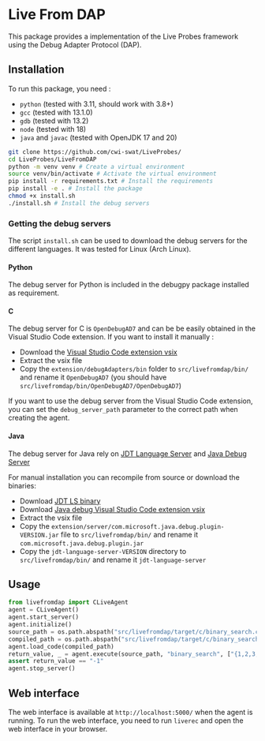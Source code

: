 # Live From DAP

This package provides a implementation of the Live Probes framework using the Debug Adapter Protocol (DAP).

## Installation

To run this package, you need :
- `python` (tested with 3.11, should work with 3.8+)
- `gcc` (tested with 13.1.0)
- `gdb` (tested with 13.2)
- `node` (tested with 18)
- `java` and `javac` (tested with OpenJDK 17 and 20)

```bash
git clone https://github.com/cwi-swat/LiveProbes/
cd LiveProbes/LiveFromDAP
python -m venv venv # Create a virtual environment
source venv/bin/activate # Activate the virtual environment
pip install -r requirements.txt # Install the requirements
pip install -e . # Install the package
chmod +x install.sh
./install.sh # Install the debug servers
```

### Getting the debug servers

The script `install.sh` can be used to download the debug servers for the different languages.
It was tested for Linux (Arch Linux).

#### Python

The debug server for Python is included in the debugpy package installed as requirement.

#### C

The debug server for C is `OpenDebugAD7` and can be be easily obtained in the Visual Studio Code extension.
If you want to install it manually : 

- Download the [Visual Studio Code extension vsix](https://github.com/microsoft/vscode-cpptools/releases/)
- Extract the vsix file
- Copy the `extension/debugAdapters/bin` folder to `src/livefromdap/bin/` and rename it `OpenDebugAD7` (you should have `src/livefromdap/bin/OpenDebugAD7/OpenDebugAD7`)

If you want to use the debug server from the Visual Studio Code extension, you can set the `debug_server_path` parameter to the correct path when creating the agent.

#### Java

The debug server for Java rely on [JDT Language Server](https://github.com/eclipse/eclipse.jdt.ls) and [Java Debug Server](https://github.com/Microsoft/java-debug)

For manual installation you can recompile from source or download the binaries:
- Download [JDT LS binary](https://download.eclipse.org/jdtls/milestones/1.24.0/)
- Download [Java debug Visual Studio Code extension vsix](https://github.com/microsoft/vscode-java-debug/releases/)
- Extract the vsix file
- Copy the `extension/server/com.microsoft.java.debug.plugin-VERSION.jar` file to `src/livefromdap/bin/` and rename it `com.microsoft.java.debug.plugin.jar`
- Copy the `jdt-language-server-VERSION` directory to `src/livefromdap/bin/` and rename it `jdt-language-server`


## Usage

```python
from livefromdap import CLiveAgent
agent = CLiveAgent()
agent.start_server()
agent.initialize()
source_path = os.path.abspath("src/livefromdap/target/c/binary_search.c")
compiled_path = os.path.abspath("src/livefromdap/target/c/binary_search.so")
agent.load_code(compiled_path)
return_value, _ = agent.execute(source_path, "binary_search", ["{1,2,3,4,5,6}", "6", "9"])
assert return_value == "-1"
agent.stop_server()
```

## Web interface

The web interface is available at `http://localhost:5000/` when the agent is running.
To run the web interface, you need to run `liverec` and open the web interface in your browser.
